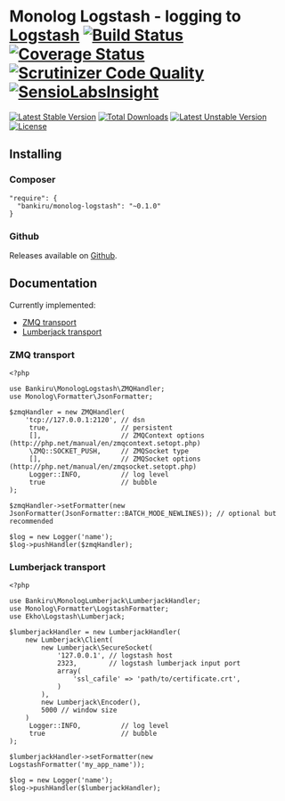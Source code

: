 Monolog Logstash - logging to [Logstash](http://logstash.net/) [![Build Status](https://travis-ci.org/bankiru/monolog-logstash.svg)](https://travis-ci.org/bankiru/monolog-logstash) [![Coverage Status](https://coveralls.io/repos/bankiru/monolog-logstash/badge.png)](https://coveralls.io/r/bankiru/monolog-logstash) [![Scrutinizer Code Quality](https://scrutinizer-ci.com/g/bankiru/monolog-logstash/badges/quality-score.png)](https://scrutinizer-ci.com/g/bankiru/monolog-logstash/) [![SensioLabsInsight](https://insight.sensiolabs.com/projects/3cd492d5-7086-415c-aea9-ce8458c85f70/mini.png)](https://insight.sensiolabs.com/projects/3cd492d5-7086-415c-aea9-ce8458c85f70)
========

[![Latest Stable Version](https://poser.pugx.org/bankiru/monolog-logstash/v/stable.svg)](https://packagist.org/packages/bankiru/monolog-logstash)
[![Total Downloads](https://poser.pugx.org/bankiru/monolog-logstash/downloads.svg)](https://packagist.org/packages/bankiru/monolog-logstash)
[![Latest Unstable Version](https://poser.pugx.org/bankiru/monolog-logstash/v/unstable.svg)](https://packagist.org/packages/bankiru/monolog-logstash)
[![License](https://poser.pugx.org/bankiru/monolog-logstash/license.svg)](https://packagist.org/packages/bankiru/monolog-logstash)

## Installing

### Composer

```
"require": {
  "bankiru/monolog-logstash": "~0.1.0"
}
```

### Github

Releases available on [Github](https://github.com/bankiru/monolog-logstash).


## Documentation

Currently implemented:
* [ZMQ transport](http://logstash.net/docs/1.4.2/inputs/zeromq)
* [Lumberjack transport](http://logstash.net/docs/1.4.2/inputs/lumberjack)

### ZMQ transport
```
<?php

use Bankiru\MonologLogstash\ZMQHandler;
use Monolog\Formatter\JsonFormatter;

$zmqHandler = new ZMQHandler(
    'tcp://127.0.0.1:2120', // dsn
     true,                  // persistent
     [],                    // ZMQContext options (http://php.net/manual/en/zmqcontext.setopt.php)
     \ZMQ::SOCKET_PUSH,     // ZMQSocket type
     [],                    // ZMQSocket options (http://php.net/manual/en/zmqsocket.setopt.php)
     Logger::INFO,          // log level
     true                   // bubble
);

$zmqHandler->setFormatter(new JsonFormatter(JsonFormatter::BATCH_MODE_NEWLINES)); // optional but recommended

$log = new Logger('name');
$log->pushHandler($zmqHandler);
```

### Lumberjack transport
```
<?php

use Bankiru\MonologLumberjack\LumberjackHandler;
use Monolog\Formatter\LogstashFormatter;
use Ekho\Logstash\Lumberjack;

$lumberjackHandler = new LumberjackHandler(
    new Lumberjack\Client(
        new Lumberjack\SecureSocket(
            '127.0.0.1', // logstash host
            2323,        // logstash lumberjack input port
            array(
                'ssl_cafile' => 'path/to/certificate.crt',
            )
        ),
        new Lumberjack\Encoder(),
        5000 // window size
    )
     Logger::INFO,          // log level
     true                   // bubble
);

$lumberjackHandler->setFormatter(new LogstashFormatter('my_app_name'));

$log = new Logger('name');
$log->pushHandler($lumberjackHandler);
```